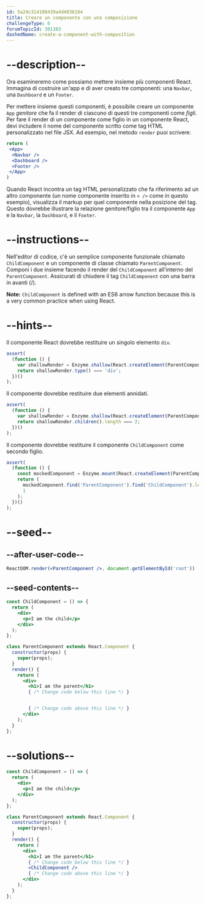 ```yaml
---
id: 5a24c314108439a4d4036164
title: Creare un componente con una composizione
challengeType: 6
forumTopicId: 301383
dashedName: create-a-component-with-composition
---
```


# --description--

Ora esamineremo come possiamo mettere insieme più componenti React. Immagina di costruire un'app e di aver creato tre componenti: una `Navbar`, una `Dashboard` e un `Footer`.

Per mettere insieme questi componenti, è possibile creare un componente `App` *genitore* che fa il render di ciascuno di questi tre componenti come *figli*. Per fare il render di un componente come figlio in un componente React, devi includere il nome del componente scritto come tag HTML personalizzato nel file JSX. Ad esempio, nel metodo `render` puoi scrivere:

```jsx
return (
 <App>
  <Navbar />
  <Dashboard />
  <Footer />
 </App>
)
```

Quando React incontra un tag HTML personalizzato che fa riferimento ad un altro componente (un nome componente inserito in `< />` come in questo esempio), visualizza il markup per quel componente nella posizione del tag. Questo dovrebbe illustrare la relazione genitore/figlio tra il componente `App` e la `Navbar`, la `Dashboard`, e il `Footer`.

# --instructions--

Nell'editor di codice, c'è un semplice componente funzionale chiamato `ChildComponent` e un componente di classe chiamato `ParentComponent`. Componi i due insieme facendo il render del `ChildComponent` all'interno del `ParentComponent`. Assicurati di chiudere il tag `ChildComponent` con una barra in avanti (/).

**Note:** `ChildComponent` is defined with an ES6 arrow function because this is a very common practice when using React.

# --hints--

Il componente React dovrebbe restituire un singolo elemento `div`.

```js
assert(
  (function () {
    var shallowRender = Enzyme.shallow(React.createElement(ParentComponent));
    return shallowRender.type() === 'div';
  })()
);
```

Il componente dovrebbe restituire due elementi annidati.

```js
assert(
  (function () {
    var shallowRender = Enzyme.shallow(React.createElement(ParentComponent));
    return shallowRender.children().length === 2;
  })()
);
```

Il componente dovrebbe restituire il componente `ChildComponent` come secondo figlio.

```js
assert(
  (function () {
    const mockedComponent = Enzyme.mount(React.createElement(ParentComponent));
    return (
      mockedComponent.find('ParentComponent').find('ChildComponent').length ===
      1
    );
  })()
);
```

# --seed--

## --after-user-code--

```jsx
ReactDOM.render(<ParentComponent />, document.getElementById('root'))
```

## --seed-contents--

```jsx
const ChildComponent = () => {
  return (
    <div>
      <p>I am the child</p>
    </div>
  );
};

class ParentComponent extends React.Component {
  constructor(props) {
    super(props);
  }
  render() {
    return (
      <div>
        <h1>I am the parent</h1>
        { /* Change code below this line */ }


        { /* Change code above this line */ }
      </div>
    );
  }
};
```

# --solutions--

```jsx
const ChildComponent = () => {
  return (
    <div>
      <p>I am the child</p>
    </div>
  );
};

class ParentComponent extends React.Component {
  constructor(props) {
    super(props);
  }
  render() {
    return (
      <div>
        <h1>I am the parent</h1>
        { /* Change code below this line */ }
        <ChildComponent />
        { /* Change code above this line */ }
      </div>
    );
  }
};
```
